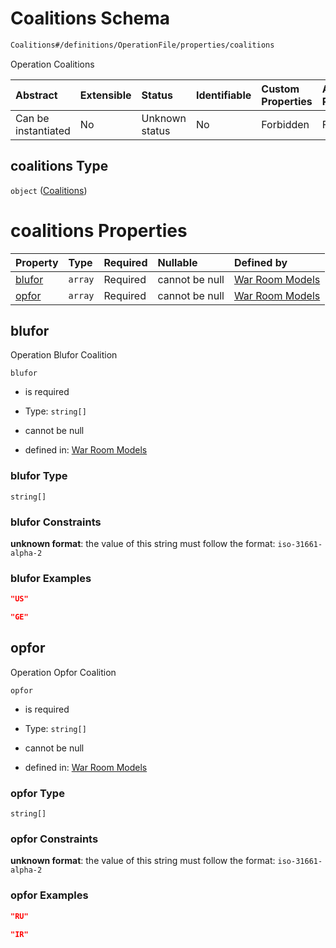 # Coalitions Schema

```txt
Coalitions#/definitions/OperationFile/properties/coalitions
```

Operation Coalitions

| Abstract            | Extensible | Status         | Identifiable | Custom Properties | Additional Properties | Access Restrictions | Defined In                                                        |
| :------------------ | :--------- | :------------- | :----------- | :---------------- | :-------------------- | :------------------ | :---------------------------------------------------------------- |
| Can be instantiated | No         | Unknown status | No           | Forbidden         | Forbidden             | none                | [models.schema.json\*](models.schema.json "open original schema") |

## coalitions Type

`object` ([Coalitions](models-definitions-operation-file-properties-coalitions.md))

# coalitions Properties

| Property          | Type    | Required | Nullable       | Defined by                                                                                                                                                                  |
| :---------------- | :------ | :------- | :------------- | :-------------------------------------------------------------------------------------------------------------------------------------------------------------------------- |
| [blufor](#blufor) | `array` | Required | cannot be null | [War Room Models](models-definitions-operation-file-properties-coalitions-properties-blufor.md "Blufor#/definitions/OperationFile/properties/coalitions/properties/blufor") |
| [opfor](#opfor)   | `array` | Required | cannot be null | [War Room Models](models-definitions-operation-file-properties-coalitions-properties-opfor.md "Opfor#/definitions/OperationFile/properties/coalitions/properties/opfor")    |

## blufor

Operation Blufor Coalition

`blufor`

*   is required

*   Type: `string[]`

*   cannot be null

*   defined in: [War Room Models](models-definitions-operation-file-properties-coalitions-properties-blufor.md "Blufor#/definitions/OperationFile/properties/coalitions/properties/blufor")

### blufor Type

`string[]`

### blufor Constraints

**unknown format**: the value of this string must follow the format: `iso-31661-alpha-2`

### blufor Examples

```json
"US"
```

```json
"GE"
```

## opfor

Operation Opfor Coalition

`opfor`

*   is required

*   Type: `string[]`

*   cannot be null

*   defined in: [War Room Models](models-definitions-operation-file-properties-coalitions-properties-opfor.md "Opfor#/definitions/OperationFile/properties/coalitions/properties/opfor")

### opfor Type

`string[]`

### opfor Constraints

**unknown format**: the value of this string must follow the format: `iso-31661-alpha-2`

### opfor Examples

```json
"RU"
```

```json
"IR"
```
